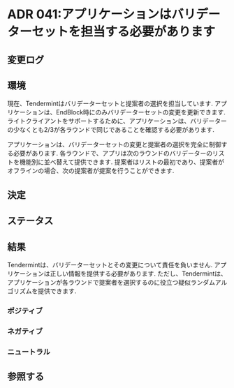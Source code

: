# ADR 041:アプリケーションはバリデーターセットを担当する必要があります

## 変更ログ


## 環境

現在、Tendermintはバリデーターセットと提案者の選択を担当しています. アプリケーションは、EndBlock時にのみバリデーターセットの変更を更新できます.
ライトクライアントをサポートするために、アプリケーションは、バリデーターの少なくとも2/3が各ラウンドで同じであることを確認する必要があります.

アプリケーションは、バリデーターセットの変更と提案者の選択を完全に制御する必要があります. 各ラウンドで、アプリは次のラウンドのバリデーターのリストを機能別に並べ替えて提供できます. 提案者はリストの最初であり、提案者がオフラインの場合、次の提案者が提案を行うことができます.

## 決定

## ステータス

## 結果

Tendermintは、バリデーターセットとその変更について責任を負いません. アプリケーションは正しい情報を提供する必要があります.
ただし、Tendermintは、アプリケーションが各ラウンドで提案者を選択するのに役立つ疑似ランダムアルゴリズムを提供できます.

### ポジティブ

### ネガティブ

### ニュートラル

## 参照する
